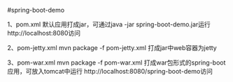 #spring-boot-demo

1、pom.xml
默认应用打成jar，可通过java -jar spring-boot-demo.jar运行
http://localhost:8080访问

2、pom-jetty.xml
mvn package -f pom-jetty.xml  打成jar中web容器为jetty

3、pom-war.xml
mvn package -f pom-war.xml  打成war包形式的spring-boot应用，可放入tomcat中运行
http://localhost:8080/spring-boot-demo访问
